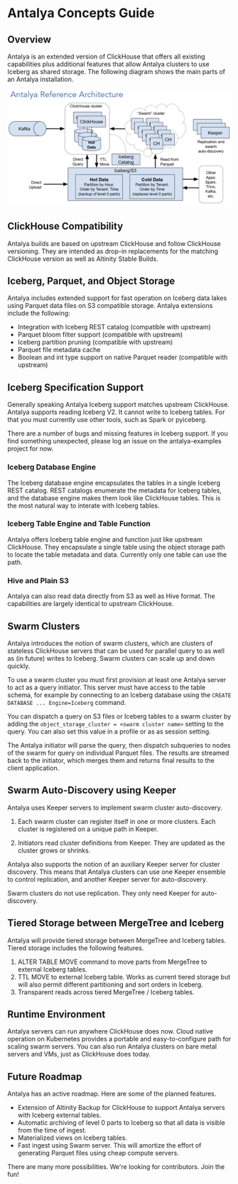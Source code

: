 # Antalya Concepts Guide

## Overview

Antalya is an extended version of ClickHouse that offers all existing
capabilities plus additional features that allow Antalya clusters to
use Iceberg as shared storage. The following diagram shows the main 
parts of an Antalya installation. 

![Antalya Reference Architecture](images/Antalya-Reference-Architecture-2025-02-17.png)

## ClickHouse Compatibility

Antalya builds are based on upstream ClickHouse and follow ClickHouse 
versioning. They are intended as drop-in replacements for the 
matching ClickHouse version as well as Altinity Stable Builds. 

## Iceberg, Parquet, and Object Storage

Antalya includes extended support for fast operation on Iceberg 
data lakes using Parquet data files on S3 compatible storage. Antalya
extensions include the following:

* Integration with Iceberg REST catalog (compatible with upstream)
* Parquet bloom filter support (compatible with upstream)
* Iceberg partition pruning (compatible with upstream)
* Parquet file metadata cache 
* Boolean and int type support on native Parquet reader (compatible with upstream)

## Iceberg Specification Support

Generally speaking Antalya Iceberg support matches upstream ClickHouse.
Antalya supports reading Iceberg V2. It cannot write to Iceberg
tables. For that you must currently use other tools, such as Spark
or pyiceberg.

There are a number of bugs and missing features in Iceberg support. If
you find something unexpected, please log an issue on the antalya-examples
project for now. 

### Iceberg Database Engine

The Iceberg database engine encapsulates the tables in a single Iceberg
REST catalog.  REST catalogs enumerate the metadata for Iceberg tables,
and the database engine makes them look like ClickHouse tables. This is
the most natural way to interate with Iceberg tables.

### Iceberg Table Engine and Table Function

Antalya offers Iceberg table engine and function just like upstream 
ClickHouse. They encapsulate a single table using the object storage
path to locate the table metadata and data. Currently only one table
can use the path. 

### Hive and Plain S3

Antalya can also read data directly from S3 as well as Hive format. 
The capabilities are largely identical to upstream ClickHouse. 

## Swarm Clusters

Antalya introduces the notion of swarm clusters, which are clusters of
stateless ClickHouse servers that can be used for parallel query to as
well as (in future) writes to Iceberg. Swarm clusters can scale up and
down quickly.

To use a swarm cluster you must first provision at least one Antalya
server to act as a query initiator. This server must have access to the
table schema, for example by connecting to an Iceberg database using the
`CREATE DATABASE ... Engine=Iceberg` command.

You can dispatch a query on S3 files or Iceberg tables to a swarm
cluster by adding the `object_storage_cluster = <swarm cluster name>`
setting to the query. You can also set this value in a profile or as as
session setting.

The Antalya initiator will parse the query, then dispatch subqueries to
nodes of the swarm for query on individual Parquet files. The results
are streamed back to the initiator, which merges them and returns final
results to the client application.

## Swarm Auto-Discovery using Keeper

Antalya uses Keeper servers to implement swarm cluster auto-discovery. 

1. Each swarm cluster can register itself in one or more clusters. Each 
   cluster is registered on a unique path in Keeper. 

2. Initiators read cluster definitions from Keeper. They are updated as 
   the cluster grows or shrinks. 

Antalya also supports the notion of an auxiliary Keeper server for cluster
discovery. This means that Antalya clusters can use one Keeper ensemble
to control replication, and another Keeper server for auto-discovery.

Swarm clusters do not use replication. They only need Keeper for
auto-discovery.

## Tiered Storage between MergeTree and Iceberg

Antalya will provide tiered storage between MergeTree and Iceberg tables. 
Tiered storage includes the following features. 

1. ALTER TABLE MOVE command to move parts from MergeTree to external 
   Iceberg tables.
2. TTL MOVE to external Iceberg table. Works as current tiered storage but will
   also permit different partitioning and sort orders in Iceberg. 
3. Transparent reads across tiered MergeTree / Iceberg tables. 

## Runtime Environment

Antalya servers can run anywhere ClickHouse does now. Cloud native
operation on Kubernetes provides a portable and easy-to-configure path
for scaling swarm servers. You can also run Antalya clusters on bare
metal servers and VMs, just as ClickHouse does today.

## Future Roadmap

Antalya has an active roadmap. Here are some of the planned features. 

* Extension of Altinity Backup for ClickHouse to support Antalya servers
  with Iceberg external tables.
* Automatic archiving of level 0 parts to Iceberg so that all data is 
  visible from the time of ingest.
* Materialized views on Iceberg tables. 
* Fast ingest using Swarm server. This will amortize the effort of generating
  Parquet files using cheap compute servers. 

There are many more possibilities. We're looking for contributors. Join
the fun!
